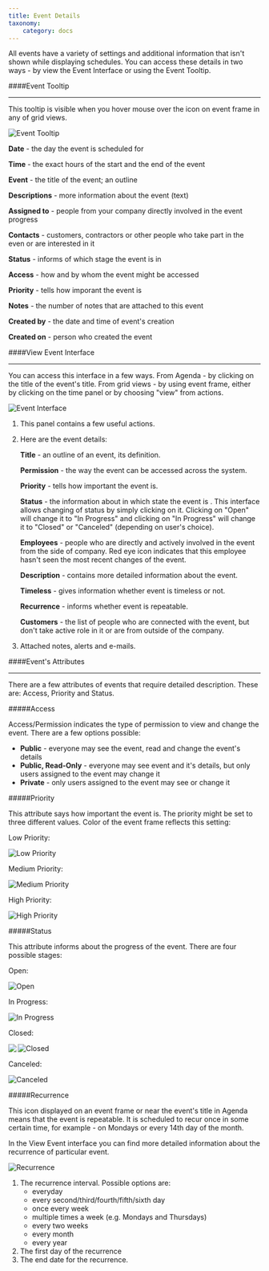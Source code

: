 ```yaml
---
title: Event Details
taxonomy:
    category: docs
---
```


All events have a variety of settings and additional information that isn't shown while displaying schedules. You can access these details in two ways - by view the Event Interface or using the Event Tooltip.

####Event Tooltip
___

This tooltip is visible when you hover mouse over the 
<span class="fa-stack">
  <i class="fa fa-square-o fa-stack-2x"></i>
  <i class="fa fa-info fa-stack-1x"></i>
</span>
 icon on event frame in any of grid views.

![Event Tooltip](/images/event_tooltip.png)

**Date** - the day the event is scheduled for

**Time** - the exact hours of the start and the end of the event

**Event** - the title of the event; an outline

**Descriptions** - more information about the event (text)

**Assigned to** - people from your company directly involved in the event progress

**Contacts** - customers, contractors or other people who take part in the even or are interested in it

**Status** - informs of which stage the event is in

**Access** - how and by whom the event might be accessed

**Priority** - tells how imporant the event is

**Notes** - the number of notes that are attached to this event

**Created by** - the date and time of event's creation

**Created on** - person who created the event

####View Event Interface
___

You can access this interface in a few ways. From Agenda - by clicking on the title of the event's title. From grid views - by using event frame, either by clicking on the time panel or by choosing "view" from actions.

![Event Interface](/images/calendar_view_event_interface.png)

1. This panel contains a few useful actions.
2. Here are the event details:


	**Title** - an outline of an event, its definition.

	**Permission** - the way the event can be accessed across the system.

	**Priority** - tells how important the event is.

	**Status** - the information about in which state the event is . This interface allows changing of status by simply clicking on it. Clicking on "Open" will change it to "In Progress" and clicking on "In Progress" will change it to "Closed" or "Canceled" (depending on user's choice).

	**Employees** - people who are directly and actively involved in the event from the side of company. Red eye icon indicates that this employee hasn't seen the most recent changes of the event.

	**Description** - contains more detailed information about the event.

	**Timeless** - gives information whether event is timeless or not.

	**Recurrence** - informs whether event is repeatable.

	**Customers** - the list of people who are connected with the event, but don't take active role in it or are from outside of the company.

3. Attached notes, alerts and e-mails.

####Event's Attributes
___

There are a few attributes of events that require detailed description. These are: Access, Priority and Status.

#####Access

Access/Permission indicates the type of permission to view and change the event. There are a few options possible:

* **Public** - everyone may see the event, read and change the event's details
* **Public, Read-Only** - everyone may see event and it's details, but only users assigned to the event may change it
* **Private** - only users assigned to the event may see or change it

#####Priority

This attribute says how important the event is. The priority might be set to three different values. Color of the event frame reflects this setting:

Low Priority:

![Low Priority](/images/calendar_priority_low.png)

Medium Priority:

![Medium Priority](/images/calendar_priority_medium.png)

High Priority:

![High Priority](/images/calendar_priority_high.png)

#####Status

This attribute informs about the progress of the event. There are four possible stages:

Open:

![Open](/images/calendar_status_open.png)

In Progress:

![In Progress](/images/calendar_status_in_progress.png)

Closed:

<img align="left" src="/../../../../images/calendar_status_closed.png"/>

![Closed](/images/calendar_status_closed.png)

Canceled:

![Canceled](/images/calendar_status_canceled.png)

#####Recurrence

This icon 
<span class="fa-stack">
  <i class="fa fa-square-o fa-stack-2x"></i>
  <i class="fa fa-info fa-stack-1x"></i>
</span>
 displayed on an event frame or near the event's title in Agenda means that the event is repeatable. It is scheduled to recur once in some certain time, for example - on Mondays or every 14th day of the month.

In the View Event interface you can find more detailed information about the recurrence of particular event.

![Recurrence](/images/calendar_recurrence.png)

1. The recurrence interval. Possible options are:
	* everyday
	* every second/third/fourth/fifth/sixth day
	* once every week
	* multiple times a week (e.g. Mondays and Thursdays)
	* every two weeks
	* every month
	* every year
2. The first day of the recurrence
3. The end date for the recurrence.